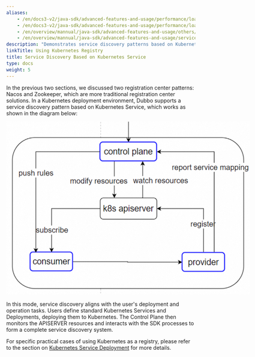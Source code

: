 ```yaml
---
aliases:
    - /en/docs3-v2/java-sdk/advanced-features-and-usage/performance/loadbalance/
    - /en/docs3-v2/java-sdk/advanced-features-and-usage/performance/loadbalance/
    - /en/overview/mannual/java-sdk/advanced-features-and-usage/others/graceful-shutdown/
    - /en/overview/mannual/java-sdk/advanced-features-and-usage/service/consistent-hash/
description: "Demonstrates service discovery patterns based on Kubernetes Service through examples."
linkTitle: Using Kubernetes Registry
title: Service Discovery Based on Kubernetes Service
type: docs
weight: 5
---
```


In the previous two sections, we discussed two registration center patterns: Nacos and Zookeeper, which are more traditional registration center solutions. In a Kubernetes deployment environment, Dubbo supports a service discovery pattern based on Kubernetes Service, which works as shown in the diagram below:

<img src="/imgs/v3/manual/java/tutorial/kubernetes/kubernetes-service.png" style="max-width:650px;height:auto;" />

In this mode, service discovery aligns with the user's deployment and operation tasks. Users define standard Kubernetes Services and Deployments, deploying them to Kubernetes. The Control Plane then monitors the APISERVER resources and interacts with the SDK processes to form a complete service discovery system.

For specific practical cases of using Kubernetes as a registry, please refer to the section on [Kubernetes Service Deployment]() for more details.

